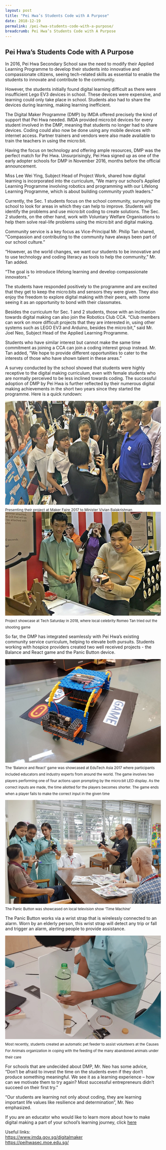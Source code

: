 ```yaml
---
layout: post
title: "Pei Hwa’s Students Code with A Purpose"
date: 2018-12-19
permalink: /pei-hwa-students-code-with-a-purpose/
breadcrumb: Pei Hwa’s Students Code with A Purpose
---
```


## Pei Hwa’s Students Code with A Purpose

In 2016, Pei Hwa Secondary School saw the need to modify their Applied Learning Programme to develop their students into innovative and compassionate citizens, seeing tech-related skills as essential to enable the students to innovate and contribute to the community.

 

However, the students initially found digital learning difficult as there were insufficient Lego EV3 devices in school. These devices were expensive, and learning could only take place in school. Students also had to share the devices during learning, making learning inefficient.

 

The Digital Maker Programme (DMP) by IMDA offered precisely the kind of support that Pei Hwa needed. IMDA provided micro:bit devices for every student involved in the DMP, meaning that students no longer had to share devices. Coding could also now be done using any mobile devices with internet access. Partner trainers and vendors were also made available to train the teachers in using the micro:bit.

 

Having the focus on technology and offering ample resources, DMP was the perfect match for Pei Hwa. Unsurprisingly, Pei Hwa signed up as one of the early adopter schools for DMP in November 2016, months before the official announcement.

 

Miss Lee Wei Ying, Subject Head of Project Work, shared how digital learning is incorporated into the curriculum, “We marry our school’s Applied Learning Programme involving robotics and programming with our Lifelong Learning Programme, which is about building community youth leaders.”

 

Currently, the Sec. 1 students focus on the school community, surveying the school to look for areas in which they can help to improve. Students will identify the problems and use micro:bit coding to create solutions. The Sec. 2 students, on the other hand, work with Voluntary Welfare Organisations to help them solve real-life problems using the micro:bit  and digital making.

Community service is a key focus as Vice-Principal Mr. Philip Tan shared, “Compassion and contributing to the community have always been part of our school culture.”

 

“However, as the world changes, we want our students to be innovative and to use technology and coding literacy as tools to help the community,” Mr. Tan added.

 

“The goal is to introduce lifelong learning and develop compassionate innovators.”

 

The students have responded positively to the programme and are excited that they get to keep the micro:bits and sensors they were given. They also enjoy the freedom to explore digital making with their peers, with some seeing it as an opportunity to bond with their classmates.

 

Besides the curriculum for Sec. 1 and 2 students, those with an inclination towards digital making can also join the Robotics Club CCA.  “Club members can work on more difficult projects that they are interested in, using other systems such as LEGO EV3 and Arduino, besides the micro:bit,” said Mr. Joel Neo, Subject Head of the Applied Learning Programme.

 

Students who have similar interest but cannot make the same time commitment as joining a CCA can join a coding interest group instead. Mr. Tan added, “We hope to provide different opportunities to cater to the interests of those who have shown talent in these areas.”

 

A survey conducted by the school showed that students were highly receptive to the digital making curriculum, even with female students who are normally perceived to be less inclined towards coding. The successful adoption of DMP by Pei Hwa is further reflected by their numerous digital making achievements in the short two years since they started the programme. Here is a quick rundown:

![pei-hwa-students-code-with-a-purpose](/images/stories/features/pei-hwa-students-code-with-a-purpose/pei-hwa-students-code-with-a-purpose1.JPG)
 <sub>Presenting their project at Maker Faire 2017 to Minister Vivian Balakrishnan</sub>
![pei-hwa-students-code-with-a-purpose](/images/stories/features/pei-hwa-students-code-with-a-purpose/pei-hwa-students-code-with-a-purpose2.jpg)
 <sub>Project showcase at Tech Saturday in 2018, where local celebrity Romeo Tan tried out the shooting game</sub>
 
 So far, the DMP has integrated seamlessly with Pei Hwa’s existing community service curriculum, helping to elevate both pursuits. Students working with hospice providers created two well received projects - the Balance and React game and the Panic Button device.
 
![pei-hwa-students-code-with-a-purpose](/images/stories/features/pei-hwa-students-code-with-a-purpose/pei-hwa-students-code-with-a-purpose3.jpg)
 <sub>The ‘Balance and React’ game was showcased at EduTech Asia 2017 where participants included educators and industry experts from around the world. The game involves two players performing one of four actions upon prompting by the micro:bit LED display. As the correct inputs are made, the time allotted for the players becomes shorter. The game ends when a player fails to make the correct input in the given time</sub>
 
![pei-hwa-students-code-with-a-purpose](/images/stories/features/pei-hwa-students-code-with-a-purpose/pei-hwa-students-code-with-a-purpose4.jpg)
 <sub>The Panic Button was showcased on local television show ‘Time Machine’</sub>
 
 The Panic Button works via a wrist strap that is wirelessly connected to an alarm. Worn by an elderly person, this wrist strap will detect any trip or fall and trigger an alarm, alerting people to provide assistance.
 
 ![pei-hwa-students-code-with-a-purpose](/images/stories/features/pei-hwa-students-code-with-a-purpose/pei-hwa-students-code-with-a-purpose5.jpg)
 <sub>Most recently, students created an automatic pet feeder to assist volunteers at the Causes For Animals organization in coping with the feeding of the many abandoned animals under their care</sub>
 
 For schools that are undecided about DMP, Mr. Neo has some advice, “Don’t be afraid to invest the time on the students even if they don’t produce something meaningful. We see it as a learning experience – how can we motivate them to try again? Most successful entrepreneurs didn’t succeed on their first try.”

 

“Our students are learning not only about coding, they are learning important life values like resilience and determination”, Mr. Neo emphasized.

 

If you are an educator who would like to learn more about how to make digital making a part of your school’s learning journey, click [here](/in-schools/digital-maker/)


Useful links:<br>
https://www.imda.gov.sg/digitalmaker<br>
https://peihwasec.moe.edu.sg/<br>


